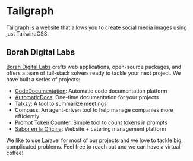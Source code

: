 # Tailgraph

Tailgraph is a website that allows you to create social media images using just TailwindCSS.

## Borah Digital Labs
[Borah Digital Labs](https://borah.digital/) crafts web applications, open-source packages, and offers a team of full-stack solvers ready to tackle your next project. We have built a series of projects:

- [CodeDocumentation](https://codedocumentation.app/): Automatic code documentation platform
- [AutomaticDocs](https://automaticdocs.app/): One-time documentation for your projects
- [Talkzy](https://talkzy.app/): A tool to summarize meetings
- Compass: An agent-driven tool to help manage companies more efficiently
- [Prompt Token Counter](https://prompttokencounter.com/): Simple tool to count tokens in prompts
- [Sabor en la Oficina](https://saborenlaoficina.es/): Website + catering management platform

We like to use Laravel for most of our projects and we love to tackle big, complicated problems. Feel free to reach out and we can have a virtual coffee!
